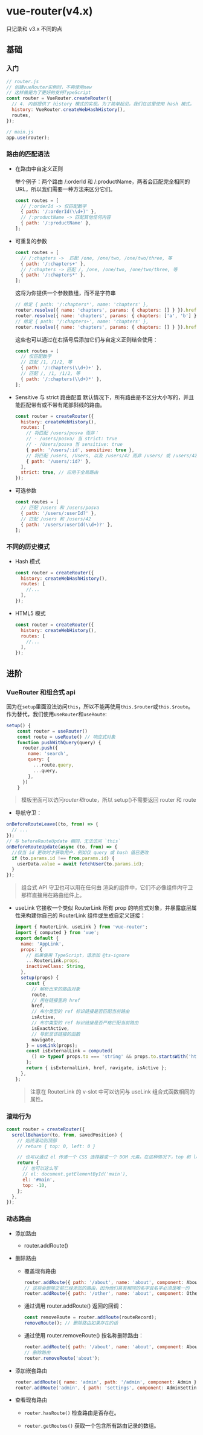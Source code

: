 # vue-router(v4.x)

只记录和 v3.x 不同的点

## 基础

### 入门

```js
// router.js
// 创建vueRouter实例时，不再使用new
// 这样做是为了更好的支持TypeScript
const router = VueRouter.createRouter({
  // 4. 内部提供了 history 模式的实现。为了简单起见，我们在这里使用 hash 模式。
  history: VueRouter.createWebHashHistory(),
  routes,
});

// main.js
app.use(router);
```

### 路由的匹配语法

- 在路由中自定义正则

  举个例子：两个路由 /:orderId 和 /:productName，两者会匹配完全相同的 URL，所以我们需要一种方法来区分它们。

  ```js
  const routes = [
    // /:orderId -> 仅匹配数字
    { path: '/:orderId(\\d+)' },
    // /:productName -> 匹配其他任何内容
    { path: '/:productName' },
  ];
  ```

- 可重复的参数

  ```js
  const routes = [
    // /:chapters ->  匹配 /one, /one/two, /one/two/three, 等
    { path: '/:chapters+' },
    // /:chapters -> 匹配 /, /one, /one/two, /one/two/three, 等
    { path: '/:chapters*' },
  ];
  ```

  这将为你提供一个参数数组，而不是字符串

  ```js
  // 给定 { path: '/:chapters*', name: 'chapters' },
  router.resolve({ name: 'chapters', params: { chapters: [] } }).href; // 产生 /
  router.resolve({ name: 'chapters', params: { chapters: ['a', 'b'] } }).href; // 产生 /a/b
  // 给定 { path: '/:chapters+', name: 'chapters' },
  router.resolve({ name: 'chapters', params: { chapters: [] } }).href; // 抛出错误，因为 `chapters` 为空
  ```

  这些也可以通过在右括号后添加它们与自定义正则结合使用：

  ```js
  const routes = [
    // 仅匹配数字
    // 匹配 /1, /1/2, 等
    { path: '/:chapters(\\d+)+' },
    // 匹配 /, /1, /1/2, 等
    { path: '/:chapters(\\d+)*' },
  ];
  ```

- Sensitive 与 strict 路由配置
  默认情况下，所有路由是不区分大小写的，并且能匹配带有或不带有尾部斜线的路由。

  ```js
  const router = createRouter({
    history: createWebHistory(),
    routes: [
      // 将匹配 /users/posva 而非：
      // - /users/posva/ 当 strict: true
      // - /Users/posva 当 sensitive: true
      { path: '/users/:id', sensitive: true },
      // 将匹配 /users, /Users, 以及 /users/42 而非 /users/ 或 /users/42/
      { path: '/users/:id?' },
    ],
    strict: true, // 应用于全局路由
  });
  ```

- 可选参数
  ```js
  const routes = [
    // 匹配 /users 和 /users/posva
    { path: '/users/:userId?' },
    // 匹配 /users 和 /users/42
    { path: '/users/:userId(\\d+)?' },
  ];
  ```

### 不同的历史模式

- Hash 模式

  ```js
  const router = createRouter({
    history: createWebHashHistory(),
    routes: [
      //...
    ],
  });
  ```

- HTML5 模式
  ```js
  const router = createRouter({
    history: createWebHistory(),
    routes: [
      //...
    ],
  });
  ```

## 进阶

### VueRouter 和组合式 api

因为在`setup`里面没法访问`this`，所以不能再使用`this.$router`或`this.$route`。作为替代，我们使用`useRouter`和`useRoute`:

```js
setup() {
    const router = useRouter()
    const route = useRoute() // 响应式对象
    function pushWithQuery(query) {
      router.push({
        name: 'search',
        query: {
          ...route.query,
          ...query,
        },
      })
    }
```

> 模板里面可以访问$router和$route，所以 setup()不需要返回 router 和 route

- 导航守卫：

```js
onBeforeRouteLeave((to, from) => {
  // ...
});
// 与 beforeRouteUpdate 相同，无法访问 `this`
onBeforeRouteUpdate(async (to, from) => {
  //仅当 id 更改时才获取用户，例如仅 query 或 hash 值已更改
  if (to.params.id !== from.params.id) {
    userData.value = await fetchUser(to.params.id);
  }
});
```

> 组合式 API 守卫也可以用在任何由 <router-view> 渲染的组件中，它们不必像组件内守卫那样直接用在路由组件上。

- useLink
  它接收一个类似 RouterLink 所有 prop 的响应式对象，并暴露底层属性来构建你自己的 RouterLink 组件或生成自定义链接：
  ```js
  import { RouterLink, useLink } from 'vue-router';
  import { computed } from 'vue';
  export default {
    name: 'AppLink',
    props: {
      // 如果使用 TypeScript，请添加 @ts-ignore
      ...RouterLink.props,
      inactiveClass: String,
    },
    setup(props) {
      const {
        // 解析出来的路由对象
        route,
        // 用在链接里的 href
        href,
        // 布尔类型的 ref 标识链接是否匹配当前路由
        isActive,
        // 布尔类型的 ref 标识链接是否严格匹配当前路由
        isExactActive,
        // 导航至该链接的函数
        navigate,
      } = useLink(props);
      const isExternalLink = computed(
        () => typeof props.to === 'string' && props.to.startsWith('http')
      );
      return { isExternalLink, href, navigate, isActive };
    },
  };
  ```
  > 注意在 RouterLink 的 v-slot 中可以访问与 useLink 组合式函数相同的属性。

### 滚动行为

```js
const router = createRouter({
  scrollBehavior(to, from, savedPosition) {
    // 始终滚动到顶部
    // return { top: 0, left: 0 }

    // 也可以通过 el 传递一个 CSS 选择器或一个 DOM 元素。在这种情况下，top 和 left 将被视为该元素的相对偏移量。
    return {
      // 也可以这么写
      // el: document.getElementById('main'),
      el: '#main',
      top: -10,
    };
  },
});
```

### 动态路由

- 添加路由

  - router.addRoute()

- 删除路由

  - 覆盖现有路由
    ```js
    router.addRoute({ path: '/about', name: 'about', component: About });
    // 这将会删除之前已经添加的路由，因为他们具有相同的名字且名字必须是唯一的
    router.addRoute({ path: '/other', name: 'about', component: Other });
    ```
  - 通过调用 router.addRoute() 返回的回调：
    ```js
    const removeRoute = router.addRoute(routeRecord);
    removeRoute(); // 删除路由如果存在的话
    ```
  - 通过使用 router.removeRoute() 按名称删除路由：
    ```js
    router.addRoute({ path: '/about', name: 'about', component: About });
    // 删除路由
    router.removeRoute('about');
    ```

- 添加嵌套路由

  ```js
  router.addRoute({ name: 'admin', path: '/admin', component: Admin });
  router.addRoute('admin', { path: 'settings', component: AdminSettings });
  ```

- 查看现有路由

  - `router.hasRoute()`
    检查路由是否存在。

  - `router.getRoutes()`
    获取一个包含所有路由记录的数组。
